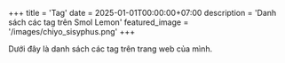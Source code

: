 +++
title = 'Tag'
date = 2025-01-01T00:00:00+07:00
description = 'Danh sách các tag trên Smol Lemon'
featured_image = '/images/chiyo_sisyphus.png'
+++

Dưới đây là danh sách các tag trên trang web của mình.